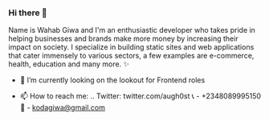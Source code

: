 ### Hi there 👋

Name is Wahab Giwa and I'm an enthusiastic developer who takes pride in helping businesses and brands make more money by increasing their impact on society. I specialize in building static sites and web applications that cater immensely to various sectors, a few examples are e-commerce, health, education and many more. ✨

- 🔭 I’m currently looking on the lookout for Frontend roles


- 📫 How to reach me: ..
Twitter: twitter.com/augh0st
📞 - +2348089995150
📧 - kodagiwa@gmail.com

<!--
**auleki/auleki** is a ✨ _special_ ✨ repository because its `README.md` (this file) appears on your GitHub profile.

Here are some ideas to get you started:


- 🌱 I’m currently learning ...
- 👯 I’m looking to collaborate on ...
- 🤔 I’m looking for help with ...
- 💬 Ask me about ...

- 😄 Pronouns: ...
- ⚡ Fun fact: ...
-->
